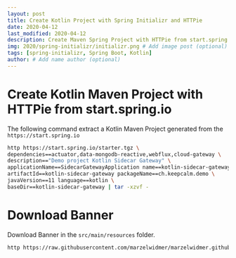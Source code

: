 ```yaml
---
layout: post
title: Create Kotlin Project with Spring Initializr and HTTPie
date: 2020-04-12
last_modified: 2020-04-12
description: Create Maven Spring Project with HTTPie from start.spring.io - Spring Boot - Maven   # Add post description (optional)
img: 2020/spring-initializr/initializr.png # Add image post (optional)
tags: [spring-initializr, Spring Boot, Kotlin]
author: # Add name author (optional)
--- 
```

                                                                                                                
# Create Kotlin Maven Project with HTTPie from start.spring.io 

The following command extract a Kotlin Maven Project generated from the `https://start.spring.io`

```bash
http https://start.spring.io/starter.tgz \
dependencies==actuator,data-mongodb-reactive,webflux,cloud-gateway \
description=="Demo project Kotlin Sidecar Gateway" \
applicationName==SidecarGatewayApplication name==kotlin-sidecar-gateway groupId==ch.keepcalm \
artifactId==kotlin-sidecar-gateway packageName==ch.keepcalm.demo \
javaVersion==11 language==kotlin \
baseDir==kotlin-sidecar-gateway | tar -xzvf -
```

# Download Banner
Download Banner in the `src/main/resources` folder.
```bash
http https://raw.githubusercontent.com/marzelwidmer/marzelwidmer.github.io/master/assets/img/2020/spring-initializr/banner.txt > kotlin-sidecar-gateway/src/main/resources/banner.txt
```


[jekyll-docs]: https://jekyllrb.com/docs/home
[jekyll-gh]:   https://github.com/jekyll/jekyll
[jekyll-talk]: https://talk.jekyllrb.com/

